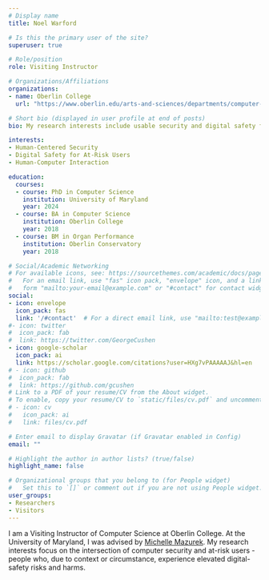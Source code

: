 ```yaml
---
# Display name
title: Noel Warford

# Is this the primary user of the site?
superuser: true

# Role/position
role: Visiting Instructor

# Organizations/Affiliations
organizations:
- name: Oberlin College
  url: "https://www.oberlin.edu/arts-and-sciences/departments/computer-science"

# Short bio (displayed in user profile at end of posts)
bio: My research interests include usable security and digital safety for at-risk users.

interests:
- Human-Centered Security
- Digital Safety for At-Risk Users
- Human-Computer Interaction

education:
  courses:
  - course: PhD in Computer Science
    institution: University of Maryland
    year: 2024
  - course: BA in Computer Science
    institution: Oberlin College
    year: 2018
  - course: BM in Organ Performance
    institution: Oberlin Conservatory
    year: 2018

# Social/Academic Networking
# For available icons, see: https://sourcethemes.com/academic/docs/page-builder/#icons
#   For an email link, use "fas" icon pack, "envelope" icon, and a link in the
#   form "mailto:your-email@example.com" or "#contact" for contact widget.
social:
- icon: envelope
  icon_pack: fas
  link: '/#contact'  # For a direct email link, use "mailto:test@example.org".
#- icon: twitter
#  icon_pack: fab
#  link: https://twitter.com/GeorgeCushen
- icon: google-scholar
  icon_pack: ai
  link: https://scholar.google.com/citations?user=HXg7vPAAAAAJ&hl=en
# - icon: github
#  icon_pack: fab
#  link: https://github.com/gcushen
# Link to a PDF of your resume/CV from the About widget.
# To enable, copy your resume/CV to `static/files/cv.pdf` and uncomment the lines below.
# - icon: cv
#   icon_pack: ai
#   link: files/cv.pdf

# Enter email to display Gravatar (if Gravatar enabled in Config)
email: ""

# Highlight the author in author lists? (true/false)
highlight_name: false

# Organizational groups that you belong to (for People widget)
#   Set this to `[]` or comment out if you are not using People widget.
user_groups:
- Researchers
- Visitors
---
```


I am a Visiting Instructor of Computer Science at Oberlin College. At the University of Maryland, I was advised by <a href=https://www.umiacs.umd.edu/~mmazurek/>Michelle Mazurek</a>. My research interests focus on the intersection of computer security and at-risk users - people who, due to context or circumstance, experience elevated digital-safety risks and harms.
